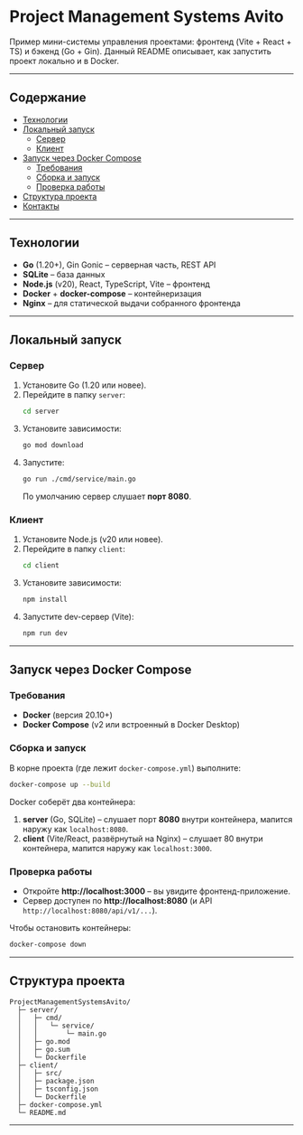 
# Project Management Systems Avito

Пример мини-системы управления проектами: фронтенд (Vite + React + TS) и бэкенд (Go + Gin). Данный README описывает, как запустить проект локально и в Docker.

---

## Содержание
- [Технологии](#технологии)
- [Локальный запуск](#локальный-запуск)
  - [Сервер](#сервер)
  - [Клиент](#клиент)
- [Запуск через Docker Compose](#запуск-чрез-docker-compose)
  - [Требования](#требования)
  - [Сборка и запуск](#сборка-и-запуск)
  - [Проверка работы](#проверка-работы)
- [Структура проекта](#структура-проекта)
- [Контакты](#контакты)

---

## Технологии

- **Go** (1.20+), Gin Gonic – серверная часть, REST API
- **SQLite** – база данных
- **Node.js** (v20), React, TypeScript, Vite – фронтенд
- **Docker** + **docker-compose** – контейнеризация
- **Nginx** – для статической выдачи собранного фронтенда

---

## Локальный запуск

### Сервер

1. Установите Go (1.20 или новее).
2. Перейдите в папку `server`:
   ```bash
   cd server
3. Установите зависимости:
   ```bash
   go mod download
   ```
4. Запустите:
   ```bash
   go run ./cmd/service/main.go
   ```
   По умолчанию сервер слушает **порт 8080**.

### Клиент

1. Установите Node.js (v20 или новее).
2. Перейдите в папку `client`:
   ```bash
   cd client
   ```
3. Установите зависимости:
   ```bash
   npm install
   ```
4. Запустите dev-сервер (Vite):
   ```bash
   npm run dev
   ```

---

## Запуск через Docker Compose

### Требования
- **Docker** (версия 20.10+)
- **Docker Compose** (v2 или встроенный в Docker Desktop)

### Сборка и запуск
В корне проекта (где лежит `docker-compose.yml`) выполните:
```bash
docker-compose up --build
```
Docker соберёт два контейнера:
1. **server** (Go, SQLite) – слушает порт **8080** внутри контейнера, мапится наружу как `localhost:8080`.
2. **client** (Vite/React, развёрнутый на Nginx) – слушает 80 внутри контейнера, мапится наружу как `localhost:3000`.

### Проверка работы
- Откройте **http://localhost:3000** – вы увидите фронтенд-приложение.
- Сервер доступен по **http://localhost:8080** (и API `http://localhost:8080/api/v1/...`).

Чтобы остановить контейнеры:
```bash
docker-compose down
```

---

## Структура проекта

```
ProjectManagementSystemsAvito/
  ├─ server/
  │   ├─ cmd/
  │   │   └─ service/
  │   │       └─ main.go
  │   ├─ go.mod
  │   ├─ go.sum
  │   └─ Dockerfile
  ├─ client/
  │   ├─ src/
  │   ├─ package.json
  │   ├─ tsconfig.json
  │   └─ Dockerfile
  ├─ docker-compose.yml
  └─ README.md
```

---
